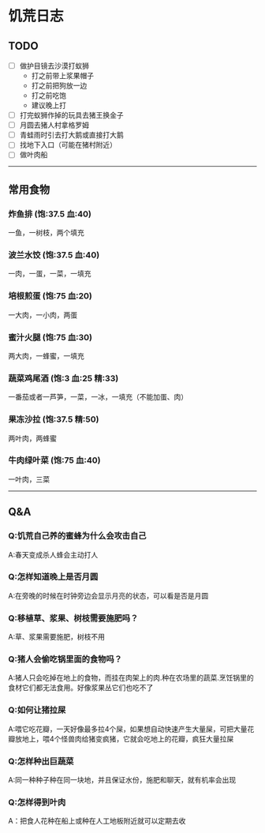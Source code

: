 # 饥荒日志

## TODO
- [ ] 做护目镜去沙漠打蚁狮
  * 打之前带上浆果帽子
  * 打之前把狗放一边
  * 打之前吃饱
  * 建议晚上打
- [ ] 打完蚁狮作掉的玩具去猪王换金子
- [ ] 月圆去猪人村拿格罗姆
- [ ] 青蛙雨时引去打大鹅或直接打大鹅
- [ ] 找地下入口（可能在猪村附近）
- [ ] 做叶肉船

---

## 常用食物

### 炸鱼排 (饱:37.5 血:40)
一鱼，一树枝，两个填充

### 波兰水饺 (饱:37.5 血:40)
一肉，一蛋，一菜，一填充

### 培根煎蛋 (饱:75 血:20)
一大肉，一小肉，两蛋

### 蜜汁火腿 (饱:75 血:30)
两大肉，一蜂蜜，一填充

### 蔬菜鸡尾酒 (饱:3 血:25 精:33)
一番茄或者一芦笋，一菜，一冰，一填充（不能加蛋、肉）

### 果冻沙拉 (饱:37.5 精:50)
两叶肉，两蜂蜜

### 牛肉绿叶菜 (饱:75 血:40)
一叶肉，三菜

---

## Q&A
### Q:饥荒自己养的蜜蜂为什么会攻击自己
A:春天变成杀人蜂会主动打人

### Q:怎样知道晚上是否月圆
A:在旁晚的时候在时钟旁边会显示月亮的状态，可以看是否是月圆

### Q:移植草、浆果、树枝需要施肥吗？
A:草、浆果需要施肥，树枝不用

### Q:猪人会偷吃锅里面的食物吗？
A:猪人只会吃掉在地上的食物，而挂在肉架上的肉.种在农场里的蔬菜.烹饪锅里的食材它们都无法食用。好像浆果丛它们也吃不了

### Q:如何让猪拉屎
A:喂它吃花瓣，一天好像最多拉4个屎，如果想自动快速产生大量屎，可把大量花瓣放地上，喂4个怪兽肉给猪变疯猪，它就会吃地上的花瓣，疯狂大量拉屎

### Q:怎样种出巨蔬菜
A:同一种种子种在同一块地，并且保证水份，施肥和聊天，就有机率会出现

### Q:怎样得到叶肉
A：把食人花种在船上或种在人工地板附近就可以定期去收